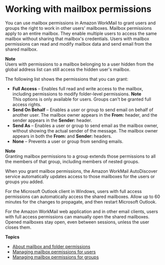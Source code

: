 # Working with mailbox permissions<a name="mail_perms_overview"></a>

You can use mailbox permissions in Amazon WorkMail to grant users and groups the right to work in other users' mailboxes\. Mailbox permissions apply to an entire mailbox\. They enable multiple users to access the same mailbox without sharing that mailbox's credentials\. Users with mailbox permissions can read and modify mailbox data and send email from the shared mailbox\.

**Note**  
Users with permissions to a mailbox belonging to a user hidden from the global address list can still access the hidden user's mailbox\.

The following list shows the permissions that you can grant:
+ **Full Access** – Enables full read and write access to the mailbox, including permissions to modify folder\-level permissions\.
**Note**  
This options is only available for users\. Groups can't be granted full access rights\.
+ **Send On Behalf** – Enables a user or group to send email on behalf of another user\. The mailbox owner appears in the **From:** header, and the sender appears in the **Sender:** header\. 
+ **Send As** – Enables a user or group to send email as the mailbox owner, without showing the actual sender of the message\. The mailbox owner appears in both the **From:** and **Sender:** headers\.
+ **None** – Prevents a user or group from sending emails\.

**Note**  
Granting mailbox permissions to a group extends those permissions to all the members of that group, including members of nested groups\.

When you grant mailbox permissions, the Amazon WorkMail AutoDiscover service automatically updates access to those mailboxes for the users or groups you added\. 

For the Microsoft Outlook client in Windows, users with full access permissions can automatically access the shared mailboxes\. Allow up to 60 minutes for the changes to propagate, and then restart Microsoft Outlook\. 

For the Amazon WorkMail web application and in other email clients, users with full access permissions can manually open the shared mailboxes\. Opened mailboxes stay open, even between sessions, unless the user closes them\.

**Topics**
+ [About mailbox and folder permissions](mail_vs_folder.md)
+ [Managing mailbox permissions for users](enable_mail_perms.md)
+ [Managing mailbox permissions for groups](manage_group_perms.md)
